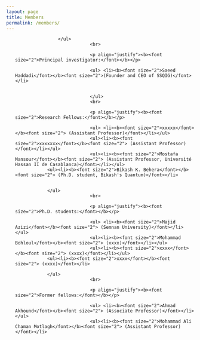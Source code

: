 ```yaml
---
layout: page
title: Members
permalink: /members/
---
```


<section id="members">
	<div class="container">
		<ul>
			
			        </ul>
                                <br>

                                <p align="justify"><b><font size="2">Principal investigator:</font></b></p>

                                <ul> <li><b><font size="2">Saeed Haddadi</font></b><font size="2">(Founder and CEO of SSQIG)</font></li>
                                

                                </ul>
                                <br>

                                <p align="justify"><b><font size="2">Research Fellows:</font></b></p>

                                <ul> <li><b><font size="2">xxxxx</font></b><font size="2"> (Assistant Professor)</font></li></ul>
                                <ul><li><b><font size="2">xxxxxxx</font></b><font size="2"> (Assistant Professor)</font></li></ul> 
                                <ul><li><b><font size="2">Mostafa Mansour</font></b><font size="2"> (Assistant Professor, Université Hassan II de Casablanca)</font></li></ul> 
				<ul><li><b><font size="2">Bikash K. Behera</font></b><font size="2"> (Ph.D. student, Bikash's Quantum)</font></li>
				
				
				</ul>
                                <br>

                                <p align="justify"><b><font size="2">Ph.D. students:</font></b></p>

                                <ul> <li><b><font size="2">Majid Azizi</font></b><font size="2"> (Semnan University)</font></li></ul>
                                <ul><li><b><font size="2">Mohammad Bohloul</font></b><font size="2"> (xxxx)</font></li></ul> 
                                <ul><li><b><font size="2">xxxx</font></b><font size="2"> (xxxx)</font></li></ul>
				<ul><li><b><font size="2">xxxx</font></b><font size="2"> (xxxx)</font></li>
				
				</ul>
                                <br>

                                <p align="justify"><b><font size="2">Former fellows:</font></b></p>

                                <ul> <li><b><font size="2">Ahmad Akhound</font></b><font size="2"> (Associate Professor)</font></li></ul>
                                <ul><li><b><font size="2">Mohammad Ali Chaman Motlagh</font></b><font size="2"> (Assistant Professor)</font></li>
				

<br><br><br><br><br><br><br><br><br><br><br><br><br><br><br><br><br><br><br><br><br>
